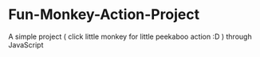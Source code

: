 # Fun-Monkey-Action-Project
A simple project ( click little monkey for little peekaboo action :D ) through JavaScript
